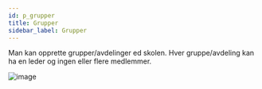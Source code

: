 ```yaml
---
id: p_grupper
title: Grupper
sidebar_label: Grupper 
---
```



Man kan opprette grupper/avdelinger  ed skolen. Hver gruppe/avdeling kan ha en leder og ingen eller flere medlemmer.

![image](https://user-images.githubusercontent.com/80097133/136387884-9fad965d-5a42-435c-887c-394ab2262928.png)
